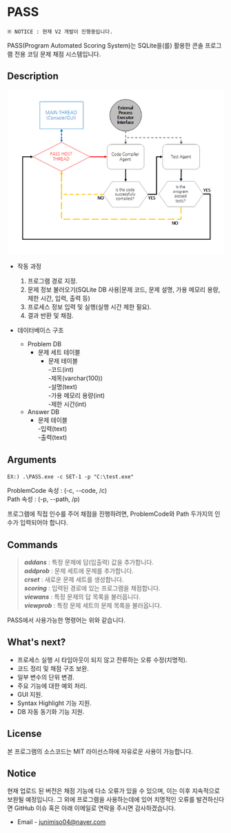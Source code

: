 # PASS

```
※ NOTICE : 현재 V2 개발이 진행중입니다.
```

PASS(Program Automated Scoring System)는 SQLite을(를) 활용한 콘솔 프로그램 전용 코딩 문제 채점 시스템입니다.

## Description
![Structure](./images/structure.png)

* 작동 과정
  1. 프로그램 경로 지정.
  2. 문제 정보 불러오기(SQLite DB 사용|문제 코드, 문제 설명, 가용 메모리 용량, 제한 시간, 입력, 출력 등)
  3. 프로세스 정보 입력 및 실행(실행 시간 제한 필요).
  4. 결과 반환 및 채점.

* 데이터베이스 구조
  * Problem DB
    - 문제 세트 테이블
      - 문제 테이블\
        -코드(int)\
        -제목(varchar(100))\
        -설명(text)\
        -가용 메모리 용량(int)\
        -제한 시간(int)
  * Answer DB
    - 문제 테이블\
      -입력(text)\
      -출력(text)

## Arguments
```EX:) .\PASS.exe -c SET-1 -p "C:\test.exe"```

ProblemCode 속성 : (-c, --code, /c)\
Path 속성 : (-p, --path, /p)

프로그램에 직접 인수를 주어 채점을 진행하려면, ProblemCode와 Path 두가지의 인수가 입력되어야 합니다.

## Commands
>***addans*** : 특정 문제에 답(입출력) 값을 추가합니다.\
>***addprob*** : 문제 세트에 문제를 추가합니다.\
>***crset*** : 새로운 문제 세트를 생성합니다.\
>***scoring*** : 입력된 경로에 있는 프로그램을 채점합니다.\
>***viewans*** : 특정 문제의 답 목록을 불러옵니다.\
>***viewprob*** : 특정 문제 세트의 문제 목록을 불러옵니다.

PASS에서 사용가능한 명령어는 위와 같습니다. 

## What's next?
 * 프로세스 실행 시 타임아웃이 되지 않고 잔류하는 오류 수정(치명적).
 * 코드 정리 및 채점 구조 보완.
 * 일부 변수의 단위 변경.
 * 주요 기능에 대한 예외 처리.
 * GUI 지원.
 * Syntax Highlight 기능 지원.
 * DB 자동 동기화 기능 지원.

## License
본 프로그램의 소스코드는 MIT 라이선스하에 자유로운 사용이 가능합니다.

## Notice
현재 업로드 된 버전은 채점 기능에 다소 오류가 있을 수 있으며, 이는 이후 지속적으로 보완될 예정입니다. 그 외에 프로그램을 사용하는데에 있어 치명적인 오류를 발견하신다면 GitHub 이슈 혹은 아래 이메일로 연락을 주시면 감사하겠습니다.
 * Email - junimiso04@naver.com
